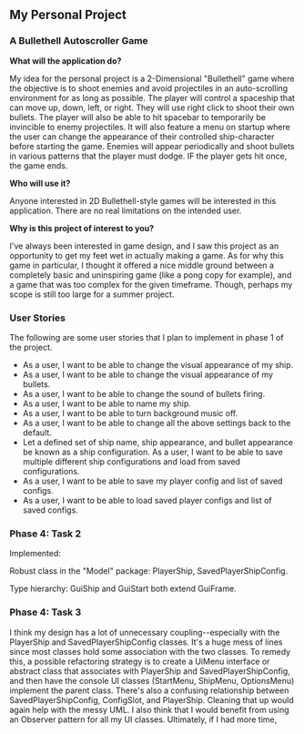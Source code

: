 ## My Personal Project

### A Bullethell Autoscroller Game



**What will the application do?**

My idea for the personal project is a 2-Dimensional "Bullethell" game where the objective is to shoot enemies
and avoid projectiles in an auto-scrolling environment for as long as possible. The player will control a spaceship 
that can move up, down, left, or right. They will use right click to shoot their own bullets. The player will also be
able to hit spacebar to temporarily be invincible to enemy projectiles. It will also feature a menu on startup where the 
user can change the appearance of their controlled ship-character before starting the game. Enemies will appear
periodically and shoot bullets in various patterns that the player must dodge. IF the player gets hit once, the game
ends.


**Who will use it?**

Anyone interested in 2D Bullethell-style games will be interested in this application. There are no real limitations on
the intended user.


**Why is this project of interest to you?**

I've always been interested in game design, and I saw this project as an opportunity to get my feet wet in actually
making a game. As for why this game in particular, I thought it offered a nice middle ground between a completely basic
and uninspiring game (like a pong copy for example), and a game that was too complex for the given timeframe. Though,
perhaps my scope is still too large for a summer project.

### User Stories

The following are some user stories that I plan to implement in phase 1 of the project.

* As a user, I want to be able to change the visual appearance of my ship.
* As a user, I want to be able to change the visual appearance of my bullets.
* As a user, I want to be able to change the sound of bullets firing.
* As a user, I want to be able to name my ship.
* As a user, I want to be able to turn background music off.
* As a user, I want to be able to change all the above settings back to the default.
* Let a defined set of ship name, ship appearance, and bullet appearance be known as a ship configuration.
  As a user, I want to be able to save multiple different ship configurations and load from saved configurations.
* As a user, I want to be able to save my player config and list of saved configs.
* As a user, I want to be able to load saved player configs and list of saved configs.

### Phase 4: Task 2

Implemented:

Robust class in the "Model" package: PlayerShip, SavedPlayerShipConfig.

Type hierarchy: GuiShip and GuiStart both extend GuiFrame.

### Phase 4: Task 3

I think my design has a lot of unnecessary coupling--especially with the PlayerShip and SavedPlayerShipConfig classes. 
It's a huge mess of lines since most classes hold some association with the two classes. To remedy this, a possible 
refactoring strategy is to create a UiMenu interface or abstract class that associates with PlayerShip and 
SavedPlayerShipConfig, and then have the console UI classes (StartMenu, ShipMenu, OptionsMenu) implement the parent 
class. There's also a confusing relationship between SavedPlayerShipConfig, ConfigSlot, and PlayerShip. Cleaning that up
would again help with the messy UML. I also think that I would benefit from using an Observer pattern for all my UI
classes. Ultimately, if I had more time, 